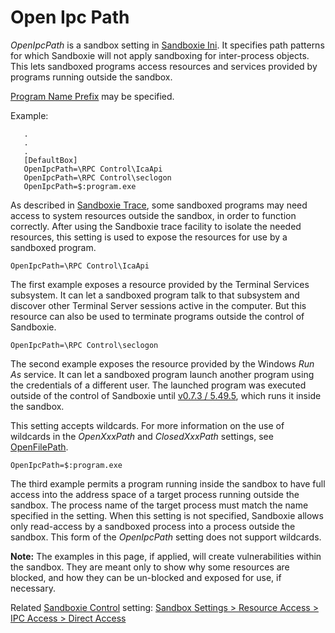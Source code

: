 # Open Ipc Path

_OpenIpcPath_ is a sandbox setting in [Sandboxie Ini](SandboxieIni.md). It specifies path patterns for which Sandboxie will not apply sandboxing for inter-process objects. This lets sandboxed programs access resources and services provided by programs running outside the sandbox.

[Program Name Prefix](ProgramNamePrefix.md) may be specified.

Example:
```
   .
   .
   .
   [DefaultBox]
   OpenIpcPath=\RPC Control\IcaApi
   OpenIpcPath=\RPC Control\seclogon
   OpenIpcPath=$:program.exe
```

As described in [Sandboxie Trace](SandboxieTrace.md), some sandboxed programs may need access to system resources outside the sandbox, in order to function correctly. After using the Sandboxie trace facility to isolate the needed resources, this setting is used to expose the resources for use by a sandboxed program.

```
OpenIpcPath=\RPC Control\IcaApi
```

The first example exposes a resource provided by the Terminal Services subsystem. It can let a sandboxed program talk to that subsystem and discover other Terminal Server sessions active in the computer. But this resource can also be used to terminate programs outside the control of Sandboxie.

```
OpenIpcPath=\RPC Control\seclogon
```
The second example exposes the resource provided by the Windows _Run As_ service. It can let a sandboxed program launch another program using the credentials of a different user. The launched program was executed outside of the control of Sandboxie until [v0.7.3 / 5.49.5](https://github.com/sandboxie-plus/Sandboxie/releases/tag/0.7.3), which runs it inside the sandbox.

This setting accepts wildcards. For more information on the use of wildcards in the _OpenXxxPath_ and _ClosedXxxPath_ settings, see [OpenFilePath](OpenFilePath.md).

```
OpenIpcPath=$:program.exe
```
The third example permits a program running inside the sandbox to have full access into the address space of a target process running outside the sandbox. The process name of the target process must match the name specified in the setting. When this setting is not specified, Sandboxie allows only read-access by a sandboxed process into a process outside the sandbox. This form of the _OpenIpcPath_ setting does not support wildcards.

**Note:** The examples in this page, if applied, will create vulnerabilities within the sandbox. They are meant only to show why some resources are blocked, and how they can be un-blocked and exposed for use, if necessary.

Related [Sandboxie Control](SandboxieControl.md) setting: [Sandbox Settings > Resource Access > IPC Access > Direct Access](ResourceAccessSettings.md#ipc-access--direct-access)
